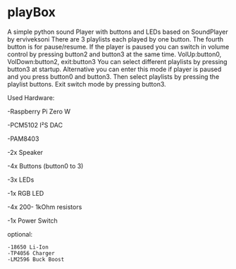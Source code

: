 # playBox
A simple python sound Player with buttons and LEDs based on SoundPlayer by erviveksoni
There are 3 playlists each played by one button. The fourth button is for pause/resume. 
If the player is paused you can switch in volume control by pressing button2 and button3 at the same time. VolUp:button0, VolDown:button2, exit:button3
You can select different playlists by pressing button3 at startup. Alternative you can enter this mode if player is paused and you press button0 and button3. Then select playlists by pressing the playlist buttons. Exit switch mode by pressing button3.

Used Hardware:

-Raspberry Pi Zero W

-PCM5102 I²S DAC 

-PAM8403

-2x Speaker 

-4x Buttons (button0 to 3)

-3x LEDs 

-1x RGB LED

-4x 200- 1kOhm resistors

-1x Power Switch


optional:

    -18650 Li-Ion
    -TP4056 Charger
    -LM2596 Buck Boost
    
